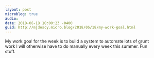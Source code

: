 ```yaml
---
layout: post
microblog: true
audio: 
date: 2018-06-18 10:00:23 -0400
guid: http://mjdescy.micro.blog/2018/06/18/my-work-goal.html
---
```

My work goal for the week is to build a system to automate lots of grunt work I will otherwise have to do manually every week this summer. Fun stuff.

